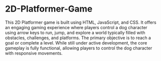 # 2D-Platformer-Game
This 2D Platformer game is built using HTML, JavaScript, and CSS. It offers an engaging gaming experience where players control a dog character using arrow keys to run, jump, and explore a world typically filled with obstacles, challenges, and platforms. The primary objective is to reach a goal or complete a level. While still under active development, the core gameplay is fully functional, allowing players to control the dog character with responsive movements.
